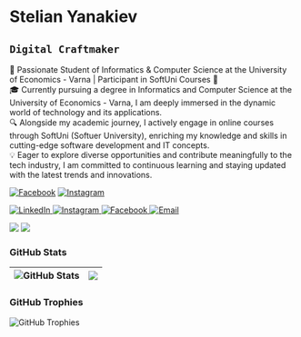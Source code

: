 # Stelian Yanakiev

## `Digital Craftmaker` ##

🚀 Passionate Student of Informatics & Computer Science at the University of Economics - Varna | Participant in SoftUni Courses 🌟</br>
🎓 Currently pursuing a degree in Informatics and Computer Science at the University of Economics - Varna, I am deeply immersed in the dynamic world of technology and its applications.</br>
🔍 Alongside my academic journey, I actively engage in online courses through SoftUni (Softuer University), enriching my knowledge and skills in cutting-edge software development and IT concepts.</br>
💡 Eager to explore diverse opportunities and contribute meaningfully to the tech industry, I am committed to continuous learning and staying updated with the latest trends and innovations.</br>


[![Facebook](https://img.shields.io/badge/-Facebook-00B2FF?style=flat-square&logo=Facebook&logoColor=white)](https://www.facebook.com/stelian.yanakiev)
[![Instagram](https://img.shields.io/badge/-Instagram-e4405f?style=flat-square&logo=Instagram&logoColor=white)](https://www.instagram.com/stelian_yanakiev/)
<p align="left">
   <a href="www.linkedin.com/in/stelian-yanakiev-6ba057168" target="_blank">
      <img alt="LinkedIn" title="Connect on LinkedIn" src="https://img.shields.io/badge/LinkedIn-Connect-blue?style=for-the-badge&logo=linkedin&logoColor=white&labelColor=0A66C2"/>
   </a>
   <a href="https://www.instagram.com/stelian_yanakiev/" target="_blank">
      <img alt="Instagram" title="Follow on Instagram" src="https://img.shields.io/badge/Instagram-Follow-DD2A7B?style=for-the-badge&logo=instagram&logoColor=white&labelColor=C13584"/>
   </a>
   <a href="https://www.facebook.com/stelian.yanakiev" target="_blank">
      <img alt="Facebook" title="Follow on Facebook" src="https://img.shields.io/badge/Facebook-Follow-1877F2?style=for-the-badge&logo=facebook&logoColor=white&labelColor=4267B2"/>
   </a>
   <a href="mailto:your-email@gmail.com" target="_blank">
      <img alt="Email" title="Contact via Email" src="https://img.shields.io/badge/Email-Contact Me-red?style=for-the-badge&logo=gmail&logoColor=white&labelColor=EA4335"/>
   </a>
</p>

<p align="left">
   <img src="https://img.shields.io/badge/Made%20with-Markdown-000000?style=for-the-badge&logo=markdown&logoColor=white"/>
   <img src="https://img.shields.io/badge/Made%20with-Love-ff69b4?style=for-the-badge&logo=heart&logoColor=white"/>
</p>




### GitHub Stats

| <img align="center" src="https://github-readme-stats.vercel.app/api?username=StelianY11&count_private=true&show_icons=true&include_all_commits=true&hide_border=true&hide=contribs" alt="GitHub Stats" /> | <img align="center" src="https://github-readme-stats.vercel.app/api/top-langs/?username=StelianY11&layout=compact&hide_border=true" /> |
| ------------- | ------------- |

### GitHub Trophies

<img align="center" src="https://github-profile-trophy.vercel.app/?username=StelianY11=-C,-B" alt="GitHub Trophies" />
